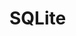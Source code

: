 ﻿<meta name="wikd:title" content="SQLite">
<meta name="wikd:name" content="data-sqlite">
<meta name="wikd:order" content="1">
<meta name="wikd:icon" content="fas fa-plug">

# SQLite